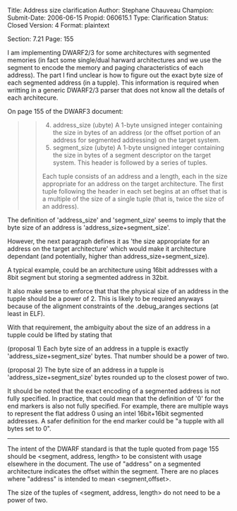 Title:       Address size clarification
Author:      Stephane Chauveau
Champion:    
Submit-Date: 2006-06-15
Propid:      060615.1
Type:        Clarification
Status:      Closed
Version:     4
Format:      plaintext

Section: 7.21
Page: 155

I am implementing DWARF2/3 for some architectures with segmented
memories (in fact some single/dual harward architectures and we
use the segment to encode the memory and paging characteristics
of each address).
The part I find unclear is how to figure out the exact byte size
of each segmented address (in a tupple). This information is
required when writting in a generic DWARF2/3 parser that does
not know all the details of each architecure.

On page 155 of the DWARF3 document:

> >  4. address_size (ubyte)
> >       A 1-byte unsigned integer containing the size in bytes of an
> >       address (or the offset portion of an address for segmented
> >       addressing) on the target system.
> >  5. segment_size (ubyte)
> >       A 1-byte unsigned integer containing the size in bytes of a
> >       segment descriptor on the target system. This header is
> >       followed by a series of tuples.
> >
> > Each tuple consists of an address and a length, each in the size
> > appropriate for an address on the target architecture. The first
> > tuple following the header in each set begins at an offset that
> > is a multiple of the size of a single tuple (that is, twice the
> > size of an address).

The definition of 'address_size' and 'segment_size' seems to imply
that the byte size of an address is 'address_size+segment_size'.

However, the next paragraph defines it as 'the size appropriate
for an address on the target architecture' which would make it
architecture dependant (and potentially, higher
than address_size+segment_size).

A typical example, could be an architecture using 16bit addresses
with a 8bit segment but storing a segmented address in 32bit.

It also make sense to enforce that that the physical size of
an address in the tupple should be a power of 2. This is
likely to be required anyways because of the alignment
constraints of the .debug_aranges sections (at least in ELF).

With that requirement, the ambiguity about the size of an
address in a tupple could be lifted by stating that

 (proposal 1) Each byte size of an address in a tupple is exactly
   'address_size+segment_size' bytes. That number should be a
   power of two.

 (proposal 2) The byte size of an address in a tupple is
   'address_size+segment_size' bytes rounded up to the closest
   power of two.


It should be noted that the exact encoding of a segmented
address is not fully specified. In practice, that could
mean that the definition of '0' for the end markers is also
not fully specified. For example, there are multiple ways to represent
the flat address 0 using an intel 16bit+16bit segmented addresses.
A safer definition for the end marker could be "a tupple with all
bytes set to 0".

------------------

The intent of the DWARF standard is that the tuple quoted from page
155 should be <segment, address, length> to be consistent with
usage elsewhere in the document.  The use of "address" on a segmented
architecture indicates the offset within the segment.  There are no
places where "address" is intended to mean <segment,offset>.  

The size of the tuples of <segment, address, length> do not need to
be a power of two. 
